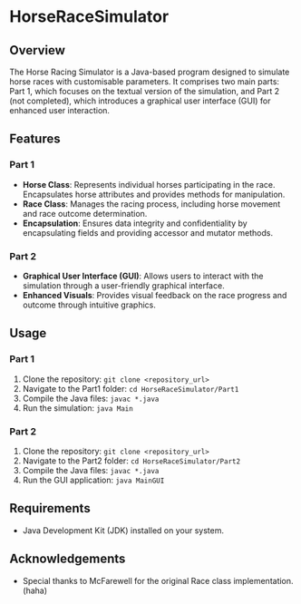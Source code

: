 # HorseRaceSimulator

## Overview

The Horse Racing Simulator is a Java-based program designed to simulate horse races with customisable parameters. It comprises two main parts: Part 1, which focuses on the textual version of the simulation, and Part 2 (not completed), which introduces a graphical user interface (GUI) for enhanced user interaction.

## Features

### Part 1
- **Horse Class**: Represents individual horses participating in the race. Encapsulates horse attributes and provides methods for manipulation.
- **Race Class**: Manages the racing process, including horse movement and race outcome determination.
- **Encapsulation**: Ensures data integrity and confidentiality by encapsulating fields and providing accessor and mutator methods.

### Part 2
- **Graphical User Interface (GUI)**: Allows users to interact with the simulation through a  user-friendly graphical interface.
- **Enhanced Visuals**: Provides visual feedback on the race progress and outcome through intuitive graphics.

## Usage

### Part 1
1. Clone the repository: `git clone <repository_url>`
2. Navigate to the Part1 folder: `cd HorseRaceSimulator/Part1`
3. Compile the Java files: `javac *.java`
4. Run the simulation: `java Main`

### Part 2
1. Clone the repository: `git clone <repository_url>`
2. Navigate to the Part2 folder: `cd HorseRaceSimulator/Part2`
3. Compile the Java files: `javac *.java`
4. Run the GUI application: `java MainGUI`

## Requirements

- Java Development Kit (JDK) installed on your system.


## Acknowledgements

- Special thanks to McFarewell for the original Race class implementation. (haha)
